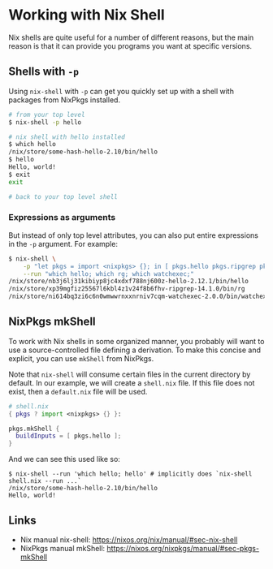 # Working with Nix Shell

Nix shells are quite useful for a number of different reasons, but the main reason is that it can provide you programs you want at specific versions.

## Shells with `-p`

Using `nix-shell` with `-p` can get you quickly set up with a shell with packages from NixPkgs installed.

```bash
# from your top level
$ nix-shell -p hello

# nix shell with hello installed
$ which hello
/nix/store/some-hash-hello-2.10/bin/hello
$ hello
Hello, world!
$ exit
exit

# back to your top level shell
```

### Expressions as arguments

But instead of only top level attributes, you can also put entire expressions in the `-p` argument. For example:

```bash
$ nix-shell \
    -p "let pkgs = import <nixpkgs> {}; in [ pkgs.hello pkgs.ripgrep pkgs.watchexec ]" \
    --run "which hello; which rg; which watchexec;"
/nix/store/nb3j6lj31kibiyp8jc4xdxf788nj600z-hello-2.12.1/bin/hello
/nix/store/xp39mgfiz25567l6kbl4z1v24f8b6fhv-ripgrep-14.1.0/bin/rg
/nix/store/ni614bq3zi6c6n0wmwwrnxxnrniv7cqm-watchexec-2.0.0/bin/watchexec
```

## NixPkgs mkShell

To work with Nix shells in some organized manner, you probably will want to use a source-controlled file defining a derivation. To make this concise and explicit, you can use `mkShell` from NixPkgs.

Note that `nix-shell` will consume certain files in the current directory by default. In our example, we will create a `shell.nix` file. If this file does not exist, then a `default.nix` file will be used.

```nix
# shell.nix
{ pkgs ? import <nixpkgs> {} }:

pkgs.mkShell {
  buildInputs = [ pkgs.hello ];
}
```

And we can see this used like so:

```console
$ nix-shell --run 'which hello; hello' # implicitly does `nix-shell shell.nix --run ...`
/nix/store/some-hash-hello-2.10/bin/hello
Hello, world!
```

## Links

* Nix manual nix-shell: <https://nixos.org/nix/manual/#sec-nix-shell>
* NixPkgs manual mkShell: <https://nixos.org/nixpkgs/manual/#sec-pkgs-mkShell>
